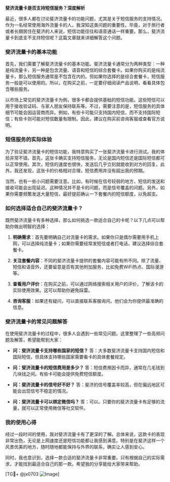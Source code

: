 **斐济流量卡是否支持短信服务？深度解析**

最近，很多人都在讨论斐济流量卡的功能问题，尤其是关于短信服务的支持情况。作为一名经常使用海外流量卡的人，我深知这类问题的重要性。毕竟，对于旅行者或者长期居住在斐济的人来说，短信功能往往和语音通话一样重要。那么，斐济流量卡到底支不支持短信呢？这篇文章就来详细解答这个问题。

### 斐济流量卡的基本功能

首先，我们需要了解斐济流量卡的基本功能。斐济流量卡通常分为两种类型：一种是纯流量卡，另一种是包含流量、语音和短信的综合套餐卡。如果你购买的是纯流量卡，那么短信服务通常是不包含在内的。但如果你选择的是综合套餐卡，短信服务一般是可以使用的。所以，在购买之前，一定要仔细阅读产品说明，看看具体包含哪些服务。

以市场上常见的斐济流量卡为例，很多卡都会提供基础的短信功能。这些短信可以用于接收验证码、与家人朋友保持联系等。不过，需要注意的是，短信服务的具体细节可能会因运营商而异。例如，有些卡可能只支持国内短信，而不支持国际短信；有些卡则可能对短信数量有限制。因此，建议在购买前咨询客服或查看官方说明。

### 短信服务的实际体验

为了验证斐济流量卡的短信功能，我特意购买了一张斐济流量卡进行测试。我的体验非常不错。首先，这张卡确实支持短信服务，无论是国内短信还是国际短信都可以正常使用。其次，短信的速度也很快，发送后几乎立刻就能收到对方的回复。此外，我还发现，这张卡的价格相对合理，短信费用并没有超出我的预期。

当然，也有一些小问题需要注意。比如，有时候在信号较弱的地方，短信的发送和接收可能会出现延迟。这种情况并不是卡的问题，而是信号覆盖的问题。另外，如果你需要频繁发送大量短信，最好提前确认一下套餐内的短信额度，以免超支。

### 如何选择适合自己的斐济流量卡？

既然斐济流量卡有多种选择，那么如何挑选一款适合自己的卡呢？以下几点可以帮助你做出明智的选择：

1. **明确需求**：首先要明确自己对流量卡的需求。如果你只是偶尔需要用手机上网，可以选择纯流量卡；如果你需要经常发短信或者打电话，建议选择综合套餐卡。
   
2. **关注套餐内容**：不同的斐济流量卡提供的套餐内容可能有所不同。除了流量、短信和语音外，还要留意是否有其他附加服务，比如免费WiFi热点、国际漫游等。

3. **查看用户评价**：在购买之前，可以通过网络搜索相关用户的评价，了解该卡的实际使用效果。这可以帮助你避免踩雷。

4. **咨询客服**：如果还有疑问，可以直接联系客服询问。他们会为你提供最准确的信息。

### 斐济流量卡的常见问题解答

在使用斐济流量卡的过程中，很多人会遇到一些常见问题。这里整理了一些高频问题及解答，希望能帮到大家：

- **问：斐济流量卡支持哪些国家的短信？**
  答：大多数斐济流量卡支持国内短信和国际短信，但具体支持哪些国家需要看卡的具体套餐规定。

- **问：斐济流量卡的短信费用是多少？**
  答：短信费用因卡而异，通常在几毛钱到几块钱之间。有些卡可能会提供免费短信额度。

- **问：斐济流量卡的信号好不好？**
  答：斐济的信号覆盖率较高，但在偏远地区可能会出现信号不稳定的情况。

- **问：斐济流量卡可以绑定微信吗？**
  答：可以。只要你的斐济流量卡有足够的流量，就可以正常使用微信等社交软件。

### 我的使用心得

经过一段时间的使用，我对斐济流量卡有了更深的了解。总体来说，这款卡的表现非常出色，无论是上网速度还是短信功能都让我感到满意。特别是在斐济这样一个风景优美的地方，随时随地都能保持与外界的联系，确实让人感到安心。

同时，我也意识到，选择一款合适的斐济流量卡非常重要。只有根据自己的实际需求，才能找到最适合自己的那一款。希望我的分享能给大家带来帮助。

[TG💪+ @jx0703 ![Image](https://github.com/user-attachments/assets/dbca1d08-cadb-493c-b0ec-ad6f7a83f270)]